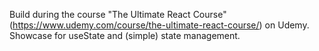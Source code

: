 Build during the course "The Ultimate React Course" (https://www.udemy.com/course/the-ultimate-react-course/) on Udemy. 
Showcase for useState and (simple) state management.
